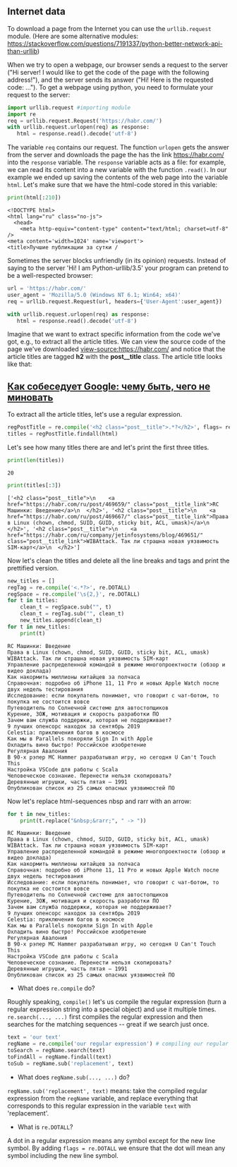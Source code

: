
## Internet data

To download a page from the Internet you can use the `urllib.request` module. (Here are some alternative modules: https://stackoverflow.com/questions/7191337/python-better-network-api-than-urllib)

When we try to open a webpage, our browser sends a request to the server ("Hi server! I would like to get the code of the page with the following address!"), and the server sends its answer ("Hi! Here is the requested code: ..."). To get a webpage using python, you need to formulate your request to the server:


```python
import urllib.request #importing module
import re
req = urllib.request.Request('https://habr.com/')
with urllib.request.urlopen(req) as response:
   html = response.read().decode('utf-8')
```

The variable `req` contains our request. The function `urlopen` gets the answer from the server and downloads the page the has the link https://habr.com/ into the `response` variable. The `response` variable acts as a file: for example, we can read its content into a new variable with the function `.read()`. In our example we ended up saving the contents of the web page into the variable `html`. Let's make sure that we have the html-code stored in this variable:


```python
print(html[:210])
```

    <!DOCTYPE html>
    <html lang="ru" class="no-js">
      <head>
        <meta http-equiv="content-type" content="text/html; charset=utf-8" />
    <meta content='width=1024' name='viewport'>
    <title>Лучшие публикации за сутки / 
    

Sometimes the server blocks unfriendly (in its opinion) requests. Instead of saying to the server 'Hi! I am Python-urllib/3.5' your program can pretend to be a well-respected browser:


```python
url = 'https://habr.com/'
user_agent = 'Mozilla/5.0 (Windows NT 6.1; Win64; x64)' 
req = urllib.request.Request(url, headers={'User-Agent':user_agent})  

with urllib.request.urlopen(req) as response:
   html = response.read().decode('utf-8')
```

Imagine that we want to extract specific information from the code we've got, e.g., to extract all the article titles. We can view the source code of the page we've downloaded <view-source:https://habr.com/> and notice that the article titles are tagged **h2** with the **post__title** class. The article title looks like that:

<h2 class="post__title">
    <a href="https://habr.com/company/google/blog/425279/" class="post__title_link">Как собеседует Google: чему быть, чего не миновать</a>
  </h2>

To extract all the article titles, let's use a regular expression.


```python
regPostTitle = re.compile('<h2 class="post__title">.*?</h2>', flags= re.DOTALL)
titles = regPostTitle.findall(html)
```

Let's see how many titles there are and let's print the first three titles.


```python
print(len(titles))
```

    20
    


```python
print(titles[:3])
```

    ['<h2 class="post__title">\n    <a href="https://habr.com/ru/post/469659/" class="post__title_link">RC Машинки: Введение</a>\n  </h2>', '<h2 class="post__title">\n    <a href="https://habr.com/ru/post/469667/" class="post__title_link">Права в Linux (chown, chmod, SUID, GUID, sticky bit, ACL, umask)</a>\n  </h2>', '<h2 class="post__title">\n    <a href="https://habr.com/ru/company/jetinfosystems/blog/469651/" class="post__title_link">WIBAttack. Так ли страшна новая уязвимость SIM-карт</a>\n  </h2>']
    

Now let's clean the titles and delete all the line breaks and tags and print the prettified version.


```python
new_titles = []
regTag = re.compile('<.*?>', re.DOTALL)
regSpace = re.compile('\s{2,}', re.DOTALL)
for t in titles:
    clean_t = regSpace.sub("", t)
    clean_t = regTag.sub("", clean_t)
    new_titles.append(clean_t)
for t in new_titles:
    print(t)
```

    RC Машинки: Введение
    Права в Linux (chown, chmod, SUID, GUID, sticky bit, ACL, umask)
    WIBAttack. Так ли страшна новая уязвимость SIM-карт
    Управление распределенной командой в режиме многопроектности (обзор и видео доклада)
    Как накормить миллионы китайцев за полчаса
    Справочная: подробно об iPhone 11, 11 Pro и новых Apple Watch после двух недель тестирования
    Исследование: если покупатель понимает, что говорит с чат-ботом, то покупка не состоится вовсе
    Путеводитель по Солнечной системе для автостопщиков
    Курение, ЗОЖ, мотивация и скорость разработки ПО
    Зачем вам служба поддержки, которая не поддерживает?
    9 лучших опенсорс находок за сентябрь 2019
    Celestia: приключения багов в космосе
    Как мы в Parallels покоряли Sign In with Apple
    Охладить вино быстро! Российское изобретение
    Регулярная Авалония
    В 90-х рэпер MC Hammer разрабатывал игру, но сегодня U Can't Touch This
    Настройка VSCode для работы с Scala
    Человеческое сознание. Перенести нельзя скопировать?
    Деревянные игрушки, часть пятая — 1991
    Опубликован список из 25 самых опасных уязвимостей ПО
    

Now let's replace html-sequences nbsp and rarr with an arrow:


```python
for t in new_titles:
    print(t.replace("&nbsp;&rarr;", " -> "))
```

    RC Машинки: Введение
    Права в Linux (chown, chmod, SUID, GUID, sticky bit, ACL, umask)
    WIBAttack. Так ли страшна новая уязвимость SIM-карт
    Управление распределенной командой в режиме многопроектности (обзор и видео доклада)
    Как накормить миллионы китайцев за полчаса
    Справочная: подробно об iPhone 11, 11 Pro и новых Apple Watch после двух недель тестирования
    Исследование: если покупатель понимает, что говорит с чат-ботом, то покупка не состоится вовсе
    Путеводитель по Солнечной системе для автостопщиков
    Курение, ЗОЖ, мотивация и скорость разработки ПО
    Зачем вам служба поддержки, которая не поддерживает?
    9 лучших опенсорс находок за сентябрь 2019
    Celestia: приключения багов в космосе
    Как мы в Parallels покоряли Sign In with Apple
    Охладить вино быстро! Российское изобретение
    Регулярная Авалония
    В 90-х рэпер MC Hammer разрабатывал игру, но сегодня U Can't Touch This
    Настройка VSCode для работы с Scala
    Человеческое сознание. Перенести нельзя скопировать?
    Деревянные игрушки, часть пятая — 1991
    Опубликован список из 25 самых опасных уязвимостей ПО
    

+ What does `re.compile` do?

Roughly speaking, `compile()` let's us compile the regular expression (turn a regular expression string into a special object) and use it multiple times. `re.search(..., ...)` first compiles the regular expression and then searches for the matching sequences -- great if we search just once. 


```python
text = 'our text'
regName = re.compile('our regular expression') # compiling our regular expression
toSearch = regName.search(text) 
toFindAll = regName.findall(text)  
toSub = regName.sub('replacement', text) 
```

+ What does `regName.sub(..., ...)` do?

`regName.sub('replacement', text)` means: take the compiled regular expression from the `regName` variable, and replace everything that corresponds to this regular expression in the variable `text` with 'replacement'. 

+ What is `re.DOTALL`?

A dot in a regular expression means any symbol except for the new line symbol.  By adding `flags = re.DOTALL` we ensure that the dot will mean any symbol including the new line symbol.
